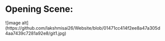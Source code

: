 
<h1>Opening Scene:</h1>
![image alt](https://github.com/lakshmisai26/Website/blob/01471cc414f2ee8a47a305d4aa7439c7281a92e8/git1.jpg)

